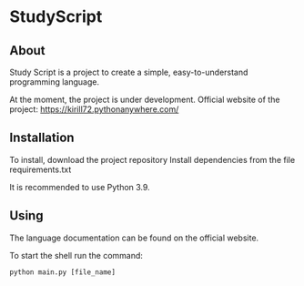 # StudyScript

## About 
Study Script is a project to create a simple, easy-to-understand programming language. 

At the moment, the project is under development.
Official website of the project: https://kirill72.pythonanywhere.com/

## Installation

To install, download the project repository
Install dependencies from the file requirements.txt

It is recommended to use Python 3.9.

## Using
The language documentation can be found on the official website.

To start the shell run the command:

```python main.py [file_name]```
